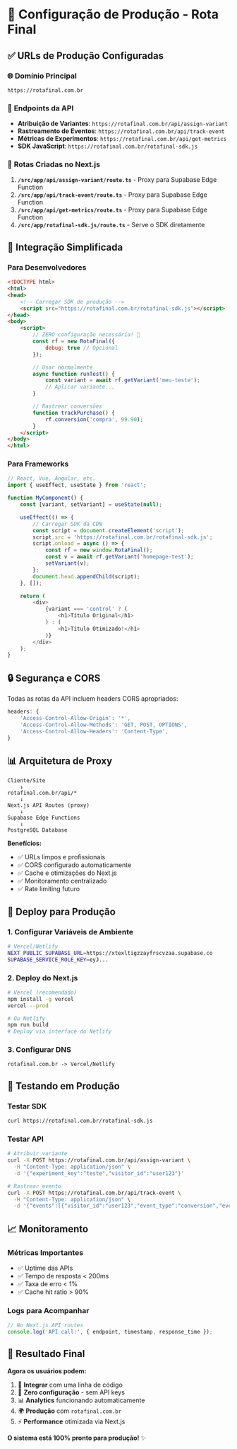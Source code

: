 # 🚀 Configuração de Produção - Rota Final

## ✅ **URLs de Produção Configuradas**

### 🌐 **Domínio Principal**
```
https://rotafinal.com.br
```

### 📡 **Endpoints da API**
- **Atribuição de Variantes**: `https://rotafinal.com.br/api/assign-variant`
- **Rastreamento de Eventos**: `https://rotafinal.com.br/api/track-event`
- **Métricas de Experimentos**: `https://rotafinal.com.br/api/get-metrics`
- **SDK JavaScript**: `https://rotafinal.com.br/rotafinal-sdk.js`

### 🔧 **Rotas Criadas no Next.js**

1. **`/src/app/api/assign-variant/route.ts`** - Proxy para Supabase Edge Function
2. **`/src/app/api/track-event/route.ts`** - Proxy para Supabase Edge Function
3. **`/src/app/api/get-metrics/route.ts`** - Proxy para Supabase Edge Function
4. **`/src/app/rotafinal-sdk.js/route.ts`** - Serve o SDK diretamente

## 🎯 **Integração Simplificada**

### Para Desenvolvedores
```html
<!DOCTYPE html>
<html>
<head>
    <!-- Carregar SDK de produção -->
    <script src="https://rotafinal.com.br/rotafinal-sdk.js"></script>
</head>
<body>
    <script>
        // ZERO configuração necessária! 🎉
        const rf = new RotaFinal({
            debug: true // Opcional
        });

        // Usar normalmente
        async function runTest() {
            const variant = await rf.getVariant('meu-teste');
            // Aplicar variante...
        }

        // Rastrear conversões
        function trackPurchase() {
            rf.conversion('compra', 99.90);
        }
    </script>
</body>
</html>
```

### Para Frameworks
```javascript
// React, Vue, Angular, etc.
import { useEffect, useState } from 'react';

function MyComponent() {
    const [variant, setVariant] = useState(null);

    useEffect(() => {
        // Carregar SDK da CDN
        const script = document.createElement('script');
        script.src = 'https://rotafinal.com.br/rotafinal-sdk.js';
        script.onload = async () => {
            const rf = new window.RotaFinal();
            const v = await rf.getVariant('homepage-test');
            setVariant(v);
        };
        document.head.appendChild(script);
    }, []);

    return (
        <div>
            {variant === 'control' ? (
                <h1>Título Original</h1>
            ) : (
                <h1>Título Otimizado!</h1>
            )}
        </div>
    );
}
```

## 🔒 **Segurança e CORS**

Todas as rotas da API incluem headers CORS apropriados:
```javascript
headers: {
    'Access-Control-Allow-Origin': '*',
    'Access-Control-Allow-Methods': 'GET, POST, OPTIONS',
    'Access-Control-Allow-Headers': 'Content-Type',
}
```

## 📊 **Arquitetura de Proxy**

```
Cliente/Site
    ↓
rotafinal.com.br/api/*
    ↓
Next.js API Routes (proxy)
    ↓
Supabase Edge Functions
    ↓
PostgreSQL Database
```

**Benefícios:**
- ✅ URLs limpos e profissionais
- ✅ CORS configurado automaticamente
- ✅ Cache e otimizações do Next.js
- ✅ Monitoramento centralizado
- ✅ Rate limiting futuro

## 🚀 **Deploy para Produção**

### 1. **Configurar Variáveis de Ambiente**
```bash
# Vercel/Netlify
NEXT_PUBLIC_SUPABASE_URL=https://xtexltigzzayfrscvzaa.supabase.co
SUPABASE_SERVICE_ROLE_KEY=eyJ...
```

### 2. **Deploy do Next.js**
```bash
# Vercel (recomendado)
npm install -g vercel
vercel --prod

# Ou Netlify
npm run build
# Deploy via interface do Netlify
```

### 3. **Configurar DNS**
```
rotafinal.com.br -> Vercel/Netlify
```

## 🧪 **Testando em Produção**

### Testar SDK
```bash
curl https://rotafinal.com.br/rotafinal-sdk.js
```

### Testar API
```bash
# Atribuir variante
curl -X POST https://rotafinal.com.br/api/assign-variant \
  -H "Content-Type: application/json" \
  -d '{"experiment_key":"teste","visitor_id":"user123"}'

# Rastrear evento
curl -X POST https://rotafinal.com.br/api/track-event \
  -H "Content-Type: application/json" \
  -d '{"events":[{"visitor_id":"user123","event_type":"conversion","event_name":"compra"}]}'
```

## 📈 **Monitoramento**

### Métricas Importantes
- ✅ Uptime das APIs
- ✅ Tempo de resposta < 200ms
- ✅ Taxa de erro < 1%
- ✅ Cache hit ratio > 90%

### Logs para Acompanhar
```javascript
// No Next.js API routes
console.log('API call:', { endpoint, timestamp, response_time });
```

## 🎯 **Resultado Final**

**Agora os usuários podem:**
1. 🚀 **Integrar** com uma linha de código
2. 🔧 **Zero configuração** - sem API keys
3. 📊 **Analytics** funcionando automaticamente
4. 🌍 **Produção** com `rotafinal.com.br`
5. ⚡ **Performance** otimizada via Next.js

**O sistema está 100% pronto para produção!** ✨